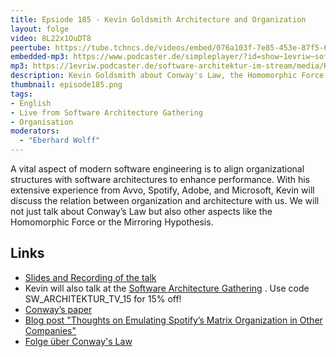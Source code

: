 ```yaml
---
title: Epsiode 185 - Kevin Goldsmith Architecture and Organization
layout: folge
video: 8L22x1OuDT8
peertube: https://tube.tchncs.de/videos/embed/076a103f-7e85-453e-87f5-6f38847c3864
embedded-mp3: https://www.podcaster.de/simpleplayer/?id=show~1evriw~software-architektur-im-stream~pod-997004a6e5fc960eb9c69c1be3&v=1697699972
mp3: https://1evriw.podcaster.de/software-architektur-im-stream/media/Kevin_Goldsmith_Architecture_and_Organization.mp3
description: Kevin Goldsmith about Conway's Law, the Homomorphic Force and the Mirroring Hypothesis. 
thumbnail: episode185.png
tags:
- English
- Live from Software Architecture Gathering
- Organisation
moderators:
  - "Eberhard Wolff"
---
```


A vital aspect of modern software engineering is to align
organizational structures with software architectures to enhance
performance. With his extensive experience from Avvo, Spotify, Adobe,
and Microsoft, Kevin will discuss the relation between organization
and architecture with us. We will not just talk about Conway’s Law but
also other aspects like the Homomorphic Force or the Mirroring
Hypothesis.

## Links

* [Slides and Recording of the talk](https://www.kevingoldsmith.com/talks/architecture-and-organization.html)
* Kevin will also talk at the [Software Architecture Gathering](https://conferences.isaqb.org/software-architecture-gathering/) . Use code SW_ARCHITEKTUR_TV_15 for 15% off!
* [Conway’s paper](https://www.melconway.com/Home/Conways_Law.html)
* [Blog post "Thoughts on Emulating Spotify’s Matrix Organization in Other Companies"](http://blog.kevingoldsmith.com/2014/03/14/thoughts-on-emulating-spotifys-matrix-organization-in-other-companies/)
* [Folge über Conway's Law](https://software-architektur.tv/2022/02/18/folge110.html) 
